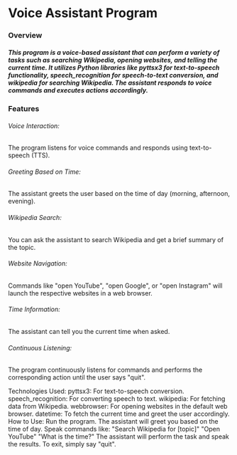 <h1>Voice Assistant Program</h1>
<h3>Overview</h3>
<h5>This program is a voice-based assistant that can perform a variety of tasks such as searching Wikipedia, opening websites, and telling the current time. It utilizes Python libraries like pyttsx3 for text-to-speech functionality, speech_recognition for speech-to-text conversion, and wikipedia for searching Wikipedia. The assistant responds to voice commands and executes actions accordingly.</h5>

<h3>Features</h3>
<h6>Voice Interaction:</h6> <p>The program listens for voice commands and responds using text-to-speech (TTS).</p>
<h6>Greeting Based on Time:</h6>  <p>The assistant greets the user based on the time of day (morning, afternoon, evening).</p>
<h6>Wikipedia Search:</h6>  <p>You can ask the assistant to search Wikipedia and get a brief summary of the topic.</p>
<h6>Website Navigation:</h6>  <p>Commands like "open YouTube", "open Google", or "open Instagram" will launch the respective websites in a web browser.</p>
<h6>Time Information:</h6>  <p>The assistant can tell you the current time when asked.</p>
<h6>Continuous Listening:</h6>  <p>The program continuously listens for commands and performs the corresponding action until the user says "quit".</p>
Technologies Used:
pyttsx3: For text-to-speech conversion.
speech_recognition: For converting speech to text.
wikipedia: For fetching data from Wikipedia.
webbrowser: For opening websites in the default web browser.
datetime: To fetch the current time and greet the user accordingly.
How to Use:
Run the program.
The assistant will greet you based on the time of day.
Speak commands like:
"Search Wikipedia for [topic]"
"Open YouTube"
"What is the time?"
The assistant will perform the task and speak the results.
To exit, simply say "quit".
